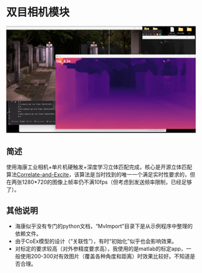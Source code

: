 # 双目相机模块

![Screenshot 2023-07-15 154616](https://github.com/HUSTLYRM/HUST_Radar_2023/blob/main/images/bincam.png)

## 简述

使用海康工业相机+单片机硬触发+深度学习立体匹配完成，核心是开源立体匹配算法[Correlate-and-Excite](https://github.com/antabangun/coex)，该算法是当时找到的唯一一个满足实时性要求的，但在两张1280*720的图像上帧率仍不满10fps（但考虑到发送频率限制，已经足够了）。



## 其他说明

* 海康似乎没有专门的python文档，“MvImport”目录下是从示例程序中整理的依赖文件。
* 由于CoEx模型的设计（“关联性”），有时“初始化”似乎也会影响效果。
* 对标定的要求较高（对外参精度要求高），我使用的是matlab的标定app，一般使用200-300对有效图片（覆盖各种角度和距离）时效果比较好。不知道是否合理。

